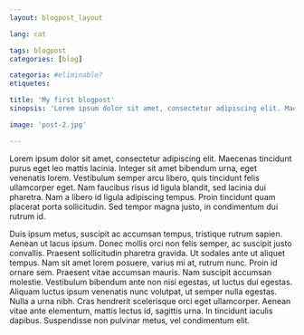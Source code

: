 ```yaml
---
layout: blogpost_layout

lang: cat

tags: blogpost
categories: [blog]

categoria: #eliminable?
etiquetes: 

title: 'My first blogpost'
sinopsis: 'Lorem ipsum dolor sit amet, consectetur adipiscing elit. Maecenas tincidunt purus eget leo mattis lacinia. Integer sit amet bibendum urna, eget venenatis lorem. Vestibulum semper arcu libero, quis tincidunt felis ullamcorper eget. Nam faucibus risus id ligula blandit, sed lacinia dui pharetra. Nam a libero id ligula adipiscing tempus. Proin tincidunt quam placerat porta sollicitudin. Sed tempor magna justo, in condimentum dui rutrum id.'

image: 'post-2.jpg'

---
```


Lorem ipsum dolor sit amet, consectetur adipiscing elit. Maecenas tincidunt purus eget leo mattis lacinia. Integer sit amet bibendum urna, eget venenatis lorem. Vestibulum semper arcu libero, quis tincidunt felis ullamcorper eget. Nam faucibus risus id ligula blandit, sed lacinia dui pharetra. Nam a libero id ligula adipiscing tempus. Proin tincidunt quam placerat porta sollicitudin. Sed tempor magna justo, in condimentum dui rutrum id.

Duis ipsum metus, suscipit ac accumsan tempus, tristique rutrum sapien. Aenean ut lacus ipsum. Donec mollis orci non felis semper, ac suscipit justo convallis. Praesent sollicitudin pharetra gravida. Ut sodales ante ut aliquet tempus. Nam sit amet lorem posuere, varius mi at, rutrum nunc. Proin id ornare sem. Praesent vitae accumsan mauris. Nam suscipit accumsan molestie. Vestibulum bibendum ante non nisi egestas, ut luctus dui egestas. Aliquam luctus ipsum venenatis nunc volutpat, ut semper nulla egestas. Nulla a urna nibh. Cras hendrerit scelerisque orci eget ullamcorper. Aenean vitae ante elementum, mattis lectus id, sagittis urna. In tincidunt iaculis dapibus. Suspendisse non pulvinar metus, vel condimentum elit.